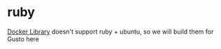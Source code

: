 # ruby
[Docker Library](https://github.com/docker-library/ruby) doesn't support ruby + ubuntu, so we will build them for Gusto here
